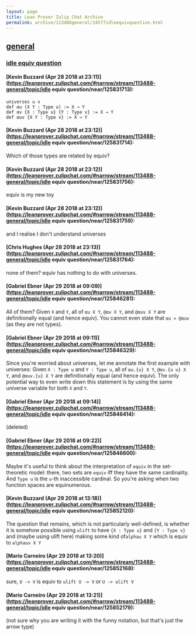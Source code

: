 ```yaml
---
layout: page
title: Lean Prover Zulip Chat Archive 
permalink: archive/113488general/24577idleequivquestion.html
---
```


## [general](index.html)
### [idle equiv question](24577idleequivquestion.html)

#### [Kevin Buzzard (Apr 28 2018 at 23:11)](https://leanprover.zulipchat.com/#narrow/stream/113488-general/topic/idle equiv question/near/125831713):
```lean
universes u v
def αu (X Y : Type u) := X → Y 
def αv {X : Type u} {Y : Type v} := X → Y
def αuv {X Y : Type v} := X → Y 
```

#### [Kevin Buzzard (Apr 28 2018 at 23:12)](https://leanprover.zulipchat.com/#narrow/stream/113488-general/topic/idle equiv question/near/125831714):
Which of those types are related by equiv?

#### [Kevin Buzzard (Apr 28 2018 at 23:12)](https://leanprover.zulipchat.com/#narrow/stream/113488-general/topic/idle equiv question/near/125831756):
equiv is my new toy

#### [Kevin Buzzard (Apr 28 2018 at 23:12)](https://leanprover.zulipchat.com/#narrow/stream/113488-general/topic/idle equiv question/near/125831759):
and I realise I don't understand universes

#### [Chris Hughes (Apr 28 2018 at 23:13)](https://leanprover.zulipchat.com/#narrow/stream/113488-general/topic/idle equiv question/near/125831764):
none of them? equiv has nothing to do with universes.

#### [Gabriel Ebner (Apr 29 2018 at 09:09)](https://leanprover.zulipchat.com/#narrow/stream/113488-general/topic/idle equiv question/near/125846281):
All of them?  Given `X` and `Y`, all of `αu X Y`, `@αv X Y`, and `@αuv X Y` are definitionally equal (and hence equiv).  You cannot even state that `αu ≃ @αuv` (as they are not types).

#### [Gabriel Ebner (Apr 29 2018 at 09:11)](https://leanprover.zulipchat.com/#narrow/stream/113488-general/topic/idle equiv question/near/125846329):
Since you're worried about universes, let me annotate the first example with universes:  Given `X : Type u` and `Y : Type u`, all of `αu.{u} X Y`, `@αv.{u u} X Y`, and `@αuv.{u} X Y` are definitionally equal (and hence equiv).  The only potential way to even write down this statement is by using the same universe variable for both `X` and `Y`.

#### [Gabriel Ebner (Apr 29 2018 at 09:14)](https://leanprover.zulipchat.com/#narrow/stream/113488-general/topic/idle equiv question/near/125846414):
(deleted)

#### [Gabriel Ebner (Apr 29 2018 at 09:22)](https://leanprover.zulipchat.com/#narrow/stream/113488-general/topic/idle equiv question/near/125846600):
Maybe it's useful to think about the interpretation of `equiv` in the set-theoretic model: there, two sets are `equiv` iff they have the same cardinality.  And `Type u` is the `u`-th inaccessible cardinal.  So you're asking when two function spaces are equinumerous.

#### [Kevin Buzzard (Apr 29 2018 at 13:18)](https://leanprover.zulipchat.com/#narrow/stream/113488-general/topic/idle equiv question/near/125852120):
The question that remains, which is not particularly well-defined, is whether it is somehow possible using `ulift` to have `{X : Type u}` and `{Y : Type v}` and (maybe using ulift here) making some kind of`alphau X Y` which is equiv to `alphauv X Y`

#### [Mario Carneiro (Apr 29 2018 at 13:20)](https://leanprover.zulipchat.com/#narrow/stream/113488-general/topic/idle equiv question/near/125852168):
sure, `U -> V` is equiv to `ulift U -> V` or `U -> ulift V`

#### [Mario Carneiro (Apr 29 2018 at 13:21)](https://leanprover.zulipchat.com/#narrow/stream/113488-general/topic/idle equiv question/near/125852179):
(not sure why you are writing it with the funny notation, but that's just the arrow type)

